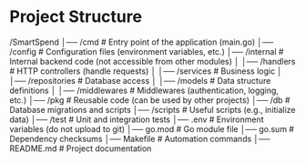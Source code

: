 # Project Structure 

/SmartSpend
│── /cmd # Entry point of the application (main.go)
│── /config # Configuration files (environment variables, etc.)
│── /internal # Internal backend code (not accessible from other modules)
│ │── /handlers # HTTP controllers (handle requests)
│ │── /services # Business logic
│ │── /repositories # Database access
│ │── /models # Data structure definitions
│ │── /middlewares # Middlewares (authentication, logging, etc.)
│── /pkg # Reusable code (can be used by other projects)
│── /db # Database migrations and scripts
│── /scripts # Useful scripts (e.g., initialize data)
│── /test # Unit and integration tests
│── .env # Environment variables (do not upload to git)
│── go.mod # Go module file
│── go.sum # Dependency checksums
│── Makefile # Automation commands
│── README.md # Project documentation